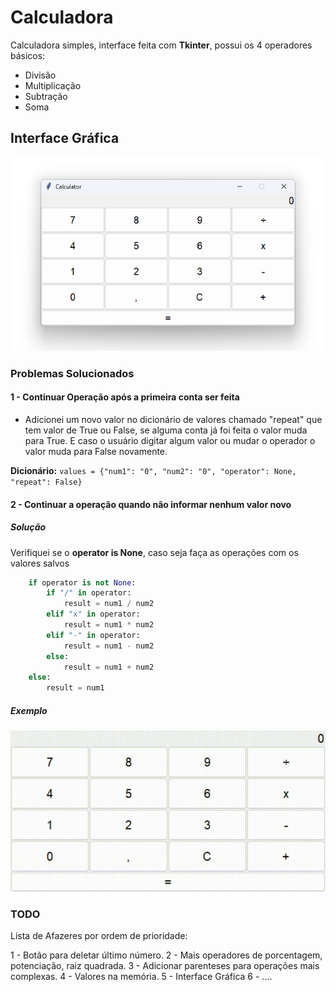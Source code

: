 # Calculadora

Calculadora simples, interface feita com **Tkinter**, possui os 4 operadores básicos:

- Divisão
- Multiplicação
- Subtração
- Soma

## Interface Gráfica

![Interface do APP](/docs/APP.png)

### Problemas Solucionados

#### 1 - Continuar Operação após a primeira conta ser feita

- Adicionei um novo valor no dicionário de valores chamado "repeat" que tem valor de True ou False, se alguma conta já foi feita o valor muda para True. E caso o usuário digitar algum valor ou mudar o operador o valor muda para False novamente.

**Dicionário:**
`values = {"num1": "0", "num2": "0", "operator": None, "repeat": False}`

#### 2 - Continuar a operação quando não informar nenhum valor novo

##### Solução

Verifiquei se o **operator is None**, caso seja faça as operações com os valores salvos

```python
    if operator is not None:
        if "/" in operator:
            result = num1 / num2
        elif "x" in operator:
            result = num1 * num2
        elif "-" in operator:
            result = num1 - num2
        else:
            result = num1 + num2
    else:
        result = num1
```

##### Exemplo

![Exemplo da operação](/docs/calculator.gif)

### TODO

Lista de Afazeres por ordem de prioridade:

1 - Botão para deletar último número.
2 - Mais operadores de porcentagem, potenciação, raiz quadrada.
3 - Adicionar parenteses para operações mais complexas.
4 - Valores na memória.
5 - Interface Gráfica
6 - ....
